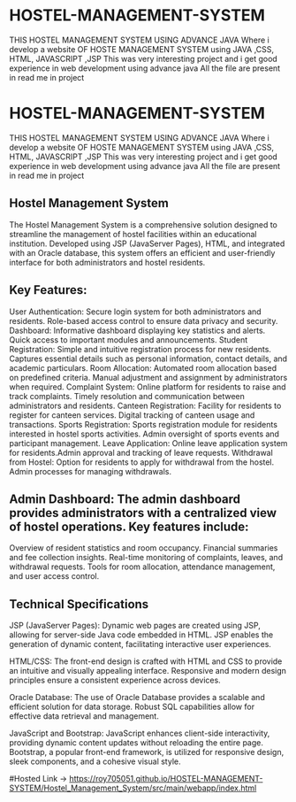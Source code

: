 # HOSTEL-MANAGEMENT-SYSTEM
THIS  HOSTEL MANAGEMENT SYSTEM USING ADVANCE JAVA
Where i develop a website  OF HOSTE MANAGEMENT SYSTEM using JAVA ,CSS, HTML, JAVASCRIPT ,JSP
This was very interesting  project and i get good experience  in web development  using advance java
All the file are present  in read me in project
# HOSTEL-MANAGEMENT-SYSTEM
THIS  HOSTEL MANAGEMENT SYSTEM USING ADVANCE JAVA
Where i develop a website  OF HOSTE MANAGEMENT SYSTEM using JAVA ,CSS, HTML, JAVASCRIPT ,JSP
This was very interesting  project and i get good experience  in web development  using advance java
All the file are present  in read me in project

## Hostel Management System
The Hostel Management System is a comprehensive solution designed to streamline the management of hostel facilities within an educational institution. Developed using JSP (JavaServer Pages), HTML, and integrated with an Oracle database, this system offers an efficient and user-friendly interface for both administrators and hostel residents.

## Key Features:

User Authentication: Secure login system for both administrators and residents. Role-based access control to ensure data privacy and security.
Dashboard: Informative dashboard displaying key statistics and alerts. Quick access to important modules and announcements.
Student Registration: Simple and intuitive registration process for new residents. Captures essential details such as personal information, contact details, and academic particulars.
Room Allocation: Automated room allocation based on predefined criteria. Manual adjustment and assignment by administrators when required.
Complaint System: Online platform for residents to raise and track complaints. Timely resolution and communication between administrators and residents.
Canteen Registration: Facility for residents to register for canteen services. Digital tracking of canteen usage and transactions.
Sports Registration: Sports registration module for residents interested in hostel sports activities. Admin oversight of sports events and participant management.
Leave Application: Online leave application system for residents.Admin approval and tracking of leave requests.
Withdrawal from Hostel: Option for residents to apply for withdrawal from the hostel. Admin processes for managing withdrawals.

## Admin Dashboard: The admin dashboard provides administrators with a centralized view of hostel operations. Key features include:

Overview of resident statistics and room occupancy.
Financial summaries and fee collection insights.
Real-time monitoring of complaints, leaves, and withdrawal requests.
Tools for room allocation, attendance management, and user access control.

## Technical Specifications
JSP (JavaServer Pages):
Dynamic web pages are created using JSP, allowing for server-side Java code embedded in HTML.
JSP enables the generation of dynamic content, facilitating interactive user experiences.

HTML/CSS:
The front-end design is crafted with HTML and CSS to provide an intuitive and visually appealing interface.
Responsive and modern design principles ensure a consistent experience across devices.

Oracle Database:
The use of Oracle Database provides a scalable and efficient solution for data storage.
Robust SQL capabilities allow for effective data retrieval and management.

JavaScript and Bootstrap:
JavaScript enhances client-side interactivity, providing dynamic content updates without reloading the entire page.
Bootstrap, a popular front-end framework, is utilized for responsive design, sleek components, and a cohesive visual style.

#Hosted Link -> https://roy705051.github.io/HOSTEL-MANAGEMENT-SYSTEM/Hostel_Management_System/src/main/webapp/index.html
